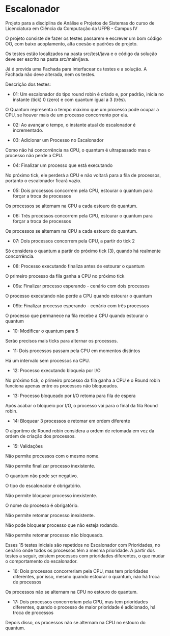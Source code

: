 # Escalonador

Projeto para a disciplina de Análise e Projetos de Sistemas do curso de Licenciatura em Ciência da Computação da UFPB - Campus IV


O projeto consiste de fazer os testes passarem e escrever um bom código OO, com baixo acoplamento, alta coesão e padrões de projeto.

Os testes estão localizados na pasta src/test/java e o código da solução deve ser escrito na pasta src/main/java.

Já é provida uma Fachada para interfacear os testes e a solução. A Fachada não deve alterada, nem os testes.
 
 
Descrição dos testes:
 
- 01: Um escalonador do tipo round robin é criado e, por padrão, inicia no instante (tick) 0 (zero) e com quantum igual a 3 (três).

O Quantum representa o tempo máximo que um processo pode ocupar a CPU, se houver mais de um processo concorrento por ela.

- 02: Ao avançar o tempo, o instante atual do escalonador é incrementado.  

- 03: Adicionar um Processo no Escalonador

Como não há concorrência na CPU, o quantum é ultrapassado mas o processo não perde a CPU.

- 04: Finalizar um processo que está executando

No próximo tick, ele perderá a CPU e não voltará para a fila de processos, portanto o escalonador ficará vazio.

- 05: Dois processos concorrem pela CPU, estourar o quantum para forçar a troca de processos

Os processos se alternam na CPU a cada estouro do quantum.

- 06: Três processos concorrem pela CPU, estourar o quantum para forçar a troca de processos

Os processos se alternam na CPU a cada estouro do quantum.

- 07: Dois processos concorrem pela CPU, a partir do tick 2

Só considera o quantum a partir do próximo tick (3), quando há realmente concorrência.

- 08: Processo executando finaliza antes de estourar o quantum

O primeiro processo da fila ganha a CPU no próximo tick
 
- 09a: Finalizar processo esperando - cenário com dois processos

O processo executando não perde a CPU quando estourar o quantum

 - 09b: Finalizar processo esperando - cenário com três processos

O processo que permanece na fila recebe a CPU quando estourar o quantum

- 10: Modificar o quantum para 5

Serão precisos mais ticks para alternar os processos.

 - 11: Dois processos passam pela CPU em momentos distintos
 
 Há um intervalo sem processos na CPU.
 
 - 12: Processo executando bloqueia por I/O
 
 No próximo tick, o primeiro processo da fila ganha a CPU e o Round robin funciona apenas entre os processos não bloqueados.

 - 13: Processo bloqueado por I/O retoma para fila de espera
 
 Após acabar o bloqueio por I/O, o processo vai para o final da fila Round robin.
 
 - 14: Bloquear 3 processos e retomar em ordem diferente
 
 O algoritmo de Round robin considera a ordem de retomada em vez da ordem de criação dos processos.
 
 - 15: Validações
 
 Não permite processos com o mesmo nome.
 
 Não permite finalizar processo inexistente.
 
 O quantum não pode ser negativo.
 
 O tipo do escalonador é obrigatório.
 
 Não permite bloquear processo inexistente.
 
 O nome do processo é obrigatório.
 
 Não permite retomar processo inexistente.
 
 Não pode bloquear processo que não esteja rodando.
 
 Não permite retomar processo não bloqueado.

Esses 15 testes iniciais são repetidos no Escalonador com Prioridades, no cenário onde todos os processos têm a mesma prioridade. A partir dos testes a seguir, existem processos com prioridades diferentes, o que mudar o comportamento do escalonador.

- 16: Dois processos concorreriam pela CPU, mas tem prioridades diferentes, por isso, mesmo quando estourar o quantum, não há troca de processos

Os processos não se alternam na CPU no estouro do quantum.

- 17: Dois processos concorreriam pela CPU, mas tem prioridades diferentes, quando o processo de maior prioridade é adicionado, há troca de processos

Depois disso, os processos não se alternam na CPU no estouro do quantum.
